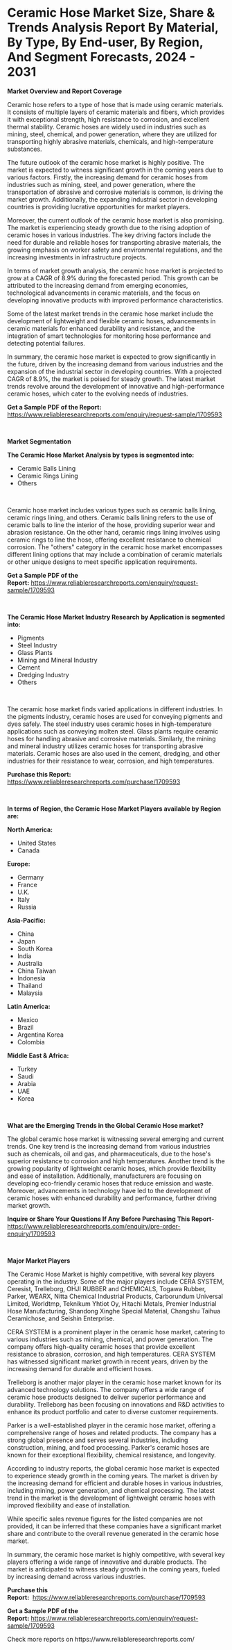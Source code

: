 <p><h1>Ceramic Hose Market Size, Share & Trends Analysis Report By Material, By Type, By End-user, By Region, And Segment Forecasts, 2024 - 2031</h1></p><p><strong>Market Overview and Report Coverage</strong></p>
<p><p>Ceramic hose refers to a type of hose that is made using ceramic materials. It consists of multiple layers of ceramic materials and fibers, which provides it with exceptional strength, high resistance to corrosion, and excellent thermal stability. Ceramic hoses are widely used in industries such as mining, steel, chemical, and power generation, where they are utilized for transporting highly abrasive materials, chemicals, and high-temperature substances.</p><p>The future outlook of the ceramic hose market is highly positive. The market is expected to witness significant growth in the coming years due to various factors. Firstly, the increasing demand for ceramic hoses from industries such as mining, steel, and power generation, where the transportation of abrasive and corrosive materials is common, is driving the market growth. Additionally, the expanding industrial sector in developing countries is providing lucrative opportunities for market players.</p><p>Moreover, the current outlook of the ceramic hose market is also promising. The market is experiencing steady growth due to the rising adoption of ceramic hoses in various industries. The key driving factors include the need for durable and reliable hoses for transporting abrasive materials, the growing emphasis on worker safety and environmental regulations, and the increasing investments in infrastructure projects.</p><p>In terms of market growth analysis, the ceramic hose market is projected to grow at a CAGR of 8.9% during the forecasted period. This growth can be attributed to the increasing demand from emerging economies, technological advancements in ceramic materials, and the focus on developing innovative products with improved performance characteristics.</p><p>Some of the latest market trends in the ceramic hose market include the development of lightweight and flexible ceramic hoses, advancements in ceramic materials for enhanced durability and resistance, and the integration of smart technologies for monitoring hose performance and detecting potential failures.</p><p>In summary, the ceramic hose market is expected to grow significantly in the future, driven by the increasing demand from various industries and the expansion of the industrial sector in developing countries. With a projected CAGR of 8.9%, the market is poised for steady growth. The latest market trends revolve around the development of innovative and high-performance ceramic hoses, which cater to the evolving needs of industries.</p></p>
<p><strong>Get a Sample PDF of the Report:</strong> <a href="https://www.reliableresearchreports.com/enquiry/request-sample/1709593">https://www.reliableresearchreports.com/enquiry/request-sample/1709593</a></p>
<p>&nbsp;</p>
<p><strong>Market Segmentation</strong></p>
<p><strong>The Ceramic Hose Market Analysis by types is segmented into:</strong></p>
<p><ul><li>Ceramic Balls Lining</li><li>Ceramic Rings Lining</li><li>Others</li></ul></p>
<p>&nbsp;</p>
<p><p>Ceramic hose market includes various types such as ceramic balls lining, ceramic rings lining, and others. Ceramic balls lining refers to the use of ceramic balls to line the interior of the hose, providing superior wear and abrasion resistance. On the other hand, ceramic rings lining involves using ceramic rings to line the hose, offering excellent resistance to chemical corrosion. The "others" category in the ceramic hose market encompasses different lining options that may include a combination of ceramic materials or other unique designs to meet specific application requirements.</p></p>
<p><strong>Get a Sample PDF of the Report:</strong>&nbsp;<a href="https://www.reliableresearchreports.com/enquiry/request-sample/1709593">https://www.reliableresearchreports.com/enquiry/request-sample/1709593</a></p>
<p>&nbsp;</p>
<p><strong>The Ceramic Hose Market Industry Research by Application is segmented into:</strong></p>
<p><ul><li>Pigments</li><li>Steel Industry</li><li>Glass Plants</li><li>Mining and Mineral Industry</li><li>Cement</li><li>Dredging Industry</li><li>Others</li></ul></p>
<p>&nbsp;</p>
<p><p>The ceramic hose market finds varied applications in different industries. In the pigments industry, ceramic hoses are used for conveying pigments and dyes safely. The steel industry uses ceramic hoses in high-temperature applications such as conveying molten steel. Glass plants require ceramic hoses for handling abrasive and corrosive materials. Similarly, the mining and mineral industry utilizes ceramic hoses for transporting abrasive materials. Ceramic hoses are also used in the cement, dredging, and other industries for their resistance to wear, corrosion, and high temperatures.</p></p>
<p><strong>Purchase this Report:</strong>&nbsp; <a href="https://www.reliableresearchreports.com/purchase/1709593">https://www.reliableresearchreports.com/purchase/1709593</a></p>
<p>&nbsp;</p>
<p><strong>In terms of Region, the Ceramic Hose Market Players available by Region are:</strong></p>
<p>
    <p> <strong> North America: </strong>
        <ul>
            <li>United States</li>
            <li>Canada</li>
        </ul>
        </p> 
    <p> <strong> Europe: </strong>
        <ul>
            <li>Germany</li>
            <li>France</li>
            <li>U.K.</li>
            <li>Italy</li>
            <li>Russia</li>
        </ul>
        </p> 
    <p> <strong> Asia-Pacific: </strong>
        <ul>
            <li>China</li>
            <li>Japan</li>
            <li>South Korea</li>
            <li>India</li>
            <li>Australia</li>
            <li>China Taiwan</li>
            <li>Indonesia</li>
            <li>Thailand</li>
            <li>Malaysia</li>
        </ul>
        </p> 
    <p> <strong> Latin America: </strong>
        <ul>
            <li>Mexico</li>
            <li>Brazil</li>
            <li>Argentina Korea</li>
            <li>Colombia</li>
        </ul>
        </p> 
    <p> <strong> Middle East & Africa: </strong>
        <ul>
            <li>Turkey</li>
            <li>Saudi</li>
            <li>Arabia</li>
            <li>UAE</li>
            <li>Korea</li>
        </ul>
    </p>
    </p>
<p>&nbsp;</p>
<p><strong>What are the Emerging Trends in the Global Ceramic Hose market?</strong></p>
<p><p>The global ceramic hose market is witnessing several emerging and current trends. One key trend is the increasing demand from various industries such as chemicals, oil and gas, and pharmaceuticals, due to the hose's superior resistance to corrosion and high temperatures. Another trend is the growing popularity of lightweight ceramic hoses, which provide flexibility and ease of installation. Additionally, manufacturers are focusing on developing eco-friendly ceramic hoses that reduce emission and waste. Moreover, advancements in technology have led to the development of ceramic hoses with enhanced durability and performance, further driving market growth.</p></p>
<p><strong>Inquire or Share Your Questions If Any Before Purchasing This Report</strong>- <a href="https://www.reliableresearchreports.com/enquiry/pre-order-enquiry/1709593">https://www.reliableresearchreports.com/enquiry/pre-order-enquiry/1709593</a></p>
<p>&nbsp;</p>
<p><strong>Major Market Players</strong></p>
<p><p>The Ceramic Hose Market is highly competitive, with several key players operating in the industry. Some of the major players include CERA SYSTEM, Ceresist, Trelleborg, OHJI RUBBER and CHEMICALS, Togawa Rubber, Parker, WEARX, Nitta Chemical Industrial Products, Carborundum Universal Limited, Worldtmp, Teknikum Yhtiot Oy, Hitachi Metals, Premier Industrial Hose Manufacturing, Shandong Xinghe Special Material, Changshu Taihua Ceramichose, and Seishin Enterprise.</p><p>CERA SYSTEM is a prominent player in the ceramic hose market, catering to various industries such as mining, chemical, and power generation. The company offers high-quality ceramic hoses that provide excellent resistance to abrasion, corrosion, and high temperatures. CERA SYSTEM has witnessed significant market growth in recent years, driven by the increasing demand for durable and efficient hoses.</p><p>Trelleborg is another major player in the ceramic hose market known for its advanced technology solutions. The company offers a wide range of ceramic hose products designed to deliver superior performance and durability. Trelleborg has been focusing on innovations and R&D activities to enhance its product portfolio and cater to diverse customer requirements.</p><p>Parker is a well-established player in the ceramic hose market, offering a comprehensive range of hoses and related products. The company has a strong global presence and serves several industries, including construction, mining, and food processing. Parker's ceramic hoses are known for their exceptional flexibility, chemical resistance, and longevity.</p><p>According to industry reports, the global ceramic hose market is expected to experience steady growth in the coming years. The market is driven by the increasing demand for efficient and durable hoses in various industries, including mining, power generation, and chemical processing. The latest trend in the market is the development of lightweight ceramic hoses with improved flexibility and ease of installation.</p><p>While specific sales revenue figures for the listed companies are not provided, it can be inferred that these companies have a significant market share and contribute to the overall revenue generated in the ceramic hose market.</p><p>In summary, the ceramic hose market is highly competitive, with several key players offering a wide range of innovative and durable products. The market is anticipated to witness steady growth in the coming years, fueled by increasing demand across various industries.</p></p>
<p><strong>Purchase this Report:</strong>&nbsp;&nbsp;<a href="https://www.reliableresearchreports.com/purchase/1709593">https://www.reliableresearchreports.com/purchase/1709593</a></p>
<p></p>
<p><strong>Get a Sample PDF of the Report:</strong>&nbsp;<a href="https://www.reliableresearchreports.com/enquiry/request-sample/1709593">https://www.reliableresearchreports.com/enquiry/request-sample/1709593</a></p>
<p>Check more reports on https://www.reliableresearchreports.com/</p>
